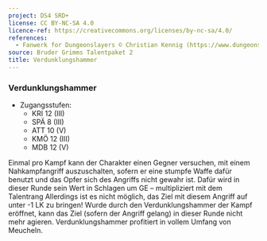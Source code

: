 ```yaml
---
project: DS4 SRD+
license: CC BY-NC-SA 4.0
licence-ref: https://creativecommons.org/licenses/by-nc-sa/4.0/
references: 
  - Fanwerk for Dungeonslayers © Christian Kennig (https://www.dungeonslayers.net/)
source: Bruder Grimms Talentpaket 2
title: Verdunklungshammer
---
```


### Verdunklungshammer

- Zugangsstufen:
  - KRI 12 (III)
  - SPÄ 8 (III)
  - ATT 10 (V)
  - KMÖ 12 (III)
  - MDB 12 (V)

Einmal pro Kampf kann der Charakter einen Gegner versuchen, mit einem Nahkampfangriff auszuschalten, sofern er eine stumpfe Waffe dafür benutzt und das Opfer sich des Angriffs nicht gewahr ist. Dafür wird in dieser Runde sein Wert in Schlagen um GE – multipliziert mit dem Talentrang Allerdings ist es nicht möglich, das Ziel mit diesem Angriff auf unter -1 LK zu bringen! Wurde durch den Verdunklungshammer der Kampf eröffnet, kann das Ziel (sofern der Angriff gelang) in dieser Runde nicht mehr agieren. Verdunklungshammer profitiert in vollem Umfang von Meucheln.


